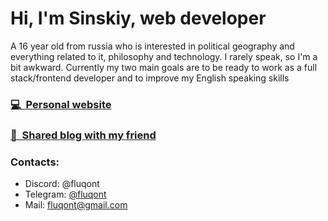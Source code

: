 # Hi, I'm Sinskiy, web developer

A 16 year old from russia who is interested in political geography and everything related to it, philosophy and technology. I rarely speak, so I'm a bit awkward. Currently my two main goals are to be ready to work as a full stack/frontend developer and to improve my English speaking skills

### [💻&nbsp;&nbsp;Personal website](https://www.sinskiy.website/)
### [📙&nbsp;&nbsp;Shared blog with my friend](https://madwriters.sinskiy.website/)


### Contacts:

- Discord: @fluqont
- Telegram: [@fluqont](http://t.me/fluqont)
- Mail: fluqont@gmail.com
